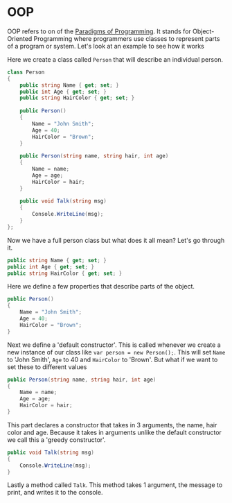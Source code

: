 # OOP

OOP refers to on of the [Paradigms of Programming](https://en.wikipedia.org/wiki/Programming_paradigm).
It stands for Object-Oriented Programming where programmers use classes to represent parts of a 
program or system. Let's look at an example to see how it works

Here we create a class called `Person` that will describe an individual person.
```C#
class Person
{
    public string Name { get; set; }
    public int Age { get; set; }
    public string HairColor { get; set; }
    
    public Person() 
    {
        Name = "John Smith";
        Age = 40;
        HairColor = "Brown";
    }
    
    public Person(string name, string hair, int age)
    {
        Name = name;
        Age = age;
        HairColor = hair;
    }
    
    public void Talk(string msg) 
    {
        Console.WriteLine(msg);
    }
};
```
Now we have a full person class but what does it all mean? Let's go through it.

```C#
public string Name { get; set; }
public int Age { get; set; }
public string HairColor { get; set; }
```
Here we define a few properties that describe parts of the object. 

```C#
public Person() 
{
    Name = "John Smith";
    Age = 40;
    HairColor = "Brown";
}
```
Next we define a 'default constructor'. This is called whenever we create a new instance of our class
like `var person = new Person();`. This will set `Name` to 'John Smith', `Age` to 40 and `HairColor` to 
'Brown'. But what if we want to set these to different values

```C#
public Person(string name, string hair, int age)
{
    Name = name;
    Age = age;
    HairColor = hair;
}
```
This part declares a constructor that takes in 3 arguments, the name, hair color and age. Because it takes
in arguments unlike the default constructor we call this a 'greedy constructor'.

```C#
public void Talk(string msg) 
{
    Console.WriteLine(msg);
}
```
Lastly a method called `Talk`. This method takes 1 argument, the message to print, and writes it to
the console.
